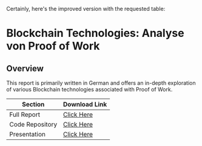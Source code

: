 Certainly, here's the improved version with the requested table:

# Blockchain Technologies: Analyse von Proof of Work

## Overview
This report is primarily written in German and offers an in-depth exploration of various Blockchain technologies associated with Proof of Work.

| Section          | Download Link                |
|------------------|------------------------------|
| Full Report      | [Click Here](https://github.com/DerZiad/Blockchain-Analyse-Von-Proof-Of-Work/blob/main/datein/Seminar.pdf)              |
| Code Repository  | [Click Here](https://github.com/DerZiad/Blockchain-Analyse-Von-Proof-Of-Work/blob/main/datein/mine.py)                |
| Presentation     | [Click Here](https://github.com/DerZiad/Blockchain-Analyse-Von-Proof-Of-Work/blob/main/datein/SeminarPr%C3%A4sentation.pptx) |